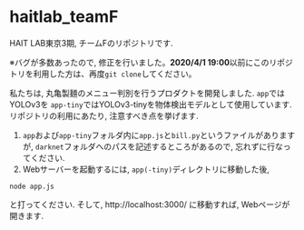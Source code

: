# haitlab_teamF
HAIT LAB東京3期, チームFのリポジトリです.


※バグが多数あったので, 修正を行いました。**2020/4/1 19:00**以前にこのリポジトリを利用した方は、再度```git clone```してください。

私たちは, 丸亀製麺のメニュー判別を行うプロダクトを開発しました. 
 ```app```ではYOLOv3を ```app-tiny```ではYOLOv3-tinyを物体検出モデルとして使用しています.  
リポジトリの利用にあたり, 注意すべき点を挙げます.

1. ```app```および```app-tiny```フォルダ内に```app.js```と```bill.py```というファイルがありますが, ```darknet```フォルダへのパスを記述するところがあるので, 忘れずに行なってください.
2. Webサーバーを起動するには, ```app(-tiny)```ディレクトリに移動した後, 
```
node app.js
```
と打ってください. そして, http://localhost:3000/ に移動すれば, Webページが開きます.
